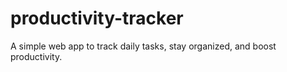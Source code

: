 # productivity-tracker
A simple web app to track daily tasks, stay organized, and boost productivity.
